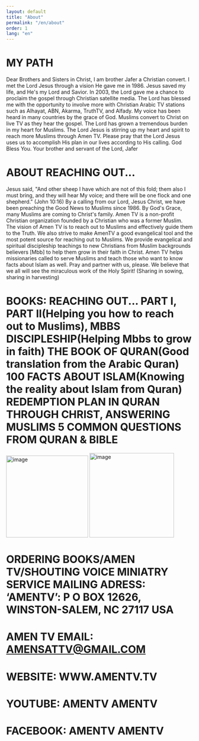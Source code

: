 ```yaml
---
layout: default
title: "About"
permalink: "/en/about"
order: 1
lang: "en"
---
```


# MY PATH

Dear Brothers and Sisters in Christ, I am brother Jafer a Christian convert. I met the Lord Jesus through a vision He gave me in 1986. Jesus saved my life, and He's my Lord and Savior.
In 2003, the Lord gave me a chance to proclaim the gospel through Christian satellite media. The Lord has blessed me with the opportunity to involve more with Christian Arabic TV stations such as Alhayat, ABN, Akarma, TruthTV, and Alfady.
My voice has been heard in many countries by the grace of God. Muslims convert to Christ on live TV as they hear the gospel. 
The Lord has grown a tremendous burden in my heart for Muslims. The Lord Jesus is stirring up my heart and spirit to reach more Muslims through Amen TV. 
Please pray that the Lord Jesus uses us to accomplish His plan in our lives according to His calling. God Bless You. 
Your brother and servant of the Lord, Jafer


# ABOUT REACHING OUT...

 Jesus said, "And other sheep I have which are not of this fold; them also I must bring, and they will hear My voice; and there will be one flock and one shepherd." (John 10:16)
By a calling from our Lord, Jesus Christ, we have been preaching the Good News to Muslims since 1986. By God's Grace, many Muslims are coming to Christ's family. Amen TV is a non-profit Christian organization founded by a Christian who was a former Muslim.
The vision of Amen TV is to reach out to Muslims and effectively guide them to the Truth. We also strive to make AmenTV a good evangelical tool and the most potent source for reaching out to Muslims. 
We provide evangelical and spiritual discipleship teachings to new Christians from Muslim backgrounds believers [Mbb] to help them grow in their faith in Christ.
Amen TV helps missionaries called to serve Muslims and teach those who want to know facts about Islam as well. 
Pray and partner with us, please. We believe that we all will see the miraculous work of the Holy Spirit! 
(Sharing in sowing, sharing in harvesting)


# BOOKS: REACHING OUT... PART I, PART II(Helping you how to reach out to Muslims), MBBS DISCIPLESHIP(Helping Mbbs to grow in faith) THE BOOK OF QURAN(Good translation from the Arabic Quran) 100 FACTS ABOUT ISLAM(Knowing the reality about Islam from Quran) REDEMPTION PLAN IN QURAN THROUGH CHRIST, ANSWERING MUSLIMS 5 COMMON QUESTIONS FROM QURAN & BIBLE
<img width="221" alt="image" src="https://user-images.githubusercontent.com/116606482/210141317-25e985ab-5681-4ed5-8905-c93b4ffd0914.png">
<img width="228" alt="image" src="https://user-images.githubusercontent.com/116606482/210149120-25ede954-0200-4063-9cda-274c03a74647.png">

# ORDERING BOOKS/AMEN TV/SHOUTING VOICE MINIATRY SERVICE MAILING ADRESS: ‘AMENTV’: P O BOX 12626, WINSTON-SALEM, NC 27117 USA
# AMEN TV EMAIL: AMENSATTV@GMAIL.COM
# WEBSITE: WWW.AMENTV.TV
# YOUTUBE: AMENTV AMENTV
# FACEBOOK: AMENTV AMENTV

# 
